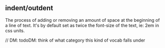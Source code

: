 ## indent/outdent

The process of adding or removing an amount of space at the beginning of a line of text. It's by default set as twice the font-size of the text, ie: 2em in css units.

// DM: todoDM: think of what category this kind of vocab falls under